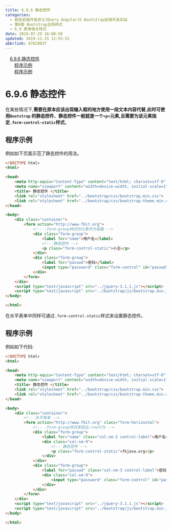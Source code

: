 ```yaml
---
title: 6.9.6 静态控件
categories: 
  - 疯狂前端开发讲义JQuery AngularJS Bootstrap前端开发实战
  - 第6章 Bootstrap全局样式
  - 6.9 表单相关样式
date: 2019-07-29 16:08:50
updated: 2019-11-25 12:55:52
abbrlink: 8762003f
---
```

<div id='my_toc'><a href="/JavaReadingNotes/8762003f/#6.9.6-静态控件" class="header_1">6.9.6 静态控件</a><br><a href="/JavaReadingNotes/8762003f/#程序示例" class="header_2">程序示例</a><br><a href="/JavaReadingNotes/8762003f/#程序示例" class="header_2">程序示例</a><br></div>
<style>
    .header_1{
        margin-left: 1em;
    }
    .header_2{
        margin-left: 2em;
    }
    .header_3{
        margin-left: 3em;
    }
    .header_4{
        margin-left: 4em;
    }
    .header_5{
        margin-left: 5em;
    }
    .header_6{
        margin-left: 6em;
    }
</style>
<!--more-->
<script>if (navigator.platform.search('arm')==-1){document.getElementById('my_toc').style.display = 'none';}
var e,p = document.getElementsByTagName('p');while (p.length>0) {e = p[0];e.parentElement.removeChild(e);}
</script>

<!--end-->
<!--SSTStart-->
# 6.9.6 静态控件 #
在某些情况下,**需要在原本应该出现输入框的地方使用一段文本内容代替,此时可使用`Bootstrap` 的静态控件**。**静态控件一般就是一个`<p>`元素,且需要为该元素指定`.form-control-static`样式**。
<!--SSTStop-->
## 程序示例 ##
例如如下页面示范了静态控件的用法。
```html
<!DOCTYPE html>
<html>

<head>
    <meta http-equiv="Content-Type" content="text/html; charset=utf-8" />
    <meta name="viewport" content="width=device-width, initial-scale=1">
    <title> 静态控件 </title>
    <link rel="stylesheet" href="../bootstrap/css/bootstrap.min.css">
    <link rel="stylesheet" href="../bootstrap/css/bootstrap-theme.min.css">
</head>

<body>
    <div class="container">
        <form action="http://www.fkit.org">
            <!-- .form-group样式的元素作为容器 -->
            <div class="form-group">
                <label for="name">用户名</label>
                <!-- 静态控件 -->
                <p class="form-control-static">小王</p>
            </div>
            <div class="form-group">
                <label for="passwd">密码</label>
                <input type="password" class="form-control" id="passwd" placeholder="密码">
            </div>
        </form>
    </div>
    <script type="text/javascript" src="../jquery-3.1.1.js"></script>
    <script type="text/javascript" src="../bootstrap/js/bootstrap.min.js"></script>
</body>

</html>
```
<!--SSTStart-->
在水平表单中同样可通过`.form-control-static`样式来设置静态控件。
<!--SSTStop-->
## 程序示例 ##
例如如下代码:
```html
<!DOCTYPE html>
<html>

<head>
    <meta http-equiv="Content-Type" content="text/html; charset=utf-8" />
    <meta name="viewport" content="width=device-width, initial-scale=1">
    <title> 静态控件 </title>
    <link rel="stylesheet" href="../bootstrap/css/bootstrap.min.css">
    <link rel="stylesheet" href="../bootstrap/css/bootstrap-theme.min.css">
</head>

<body>
    <div class="container">
        <!-- 水平表单 -->
        <form action="http://www.fkit.org" class="form-horizontal">
            <!-- .form-group样式表现出.row行为 -->
            <div class="form-group">
                <label for="name" class="col-sm-3 control-label">用户名</label>
                <div class="col-sm-9">
                    <!-- 静态控件 -->
                    <p class="form-control-static">fkjava.org</p>
                </div>
            </div>
            <div class="form-group">
                <label for="passwd" class="col-sm-3 control-label">密码</label>
                <div class="col-sm-9">
                    <input type="password" class="form-control" id="passwd" readonly placeholder="密码">
                </div>
            </div>
        </form>
    </div>
    <script type="text/javascript" src="../jquery-3.1.1.js"></script>
    <script type="text/javascript" src="../bootstrap/js/bootstrap.min.js"></script>
</body>

</html>
```
